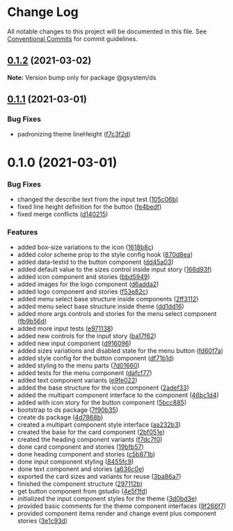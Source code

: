 # Change Log

All notable changes to this project will be documented in this file.
See [Conventional Commits](https://conventionalcommits.org) for commit guidelines.

## [0.1.2](https://github.com/gstudioapp/gsystem/compare/@gsystem/ds@0.1.1...@gsystem/ds@0.1.2) (2021-03-02)

**Note:** Version bump only for package @gsystem/ds





## [0.1.1](https://github.com/gstudioapp/gsystem/compare/@gsystem/ds@0.1.0...@gsystem/ds@0.1.1) (2021-03-01)


### Bug Fixes

* padronizing theme lineHeight ([f7c3f2d](https://github.com/gstudioapp/gsystem/commit/f7c3f2d516cc3b498ce1bf7656aa1e92ada35116))





# 0.1.0 (2021-03-01)


### Bug Fixes

* changed the describe text from the input test ([105c06b](https://github.com/gstudioapp/gsystem/commit/105c06b4f8f7228240bbe9754a4510f413c142f4))
* fixed line height definition for the button ([fe4bedf](https://github.com/gstudioapp/gsystem/commit/fe4bedfc6baeb63fa0dfc9b0faf6d8de539d3a2a))
* fixed merge conflicts ([d140215](https://github.com/gstudioapp/gsystem/commit/d1402158070afe7c90d3db389d073e48b1b4a3b1))


### Features

* added box-size variations to the icon ([1618b8c](https://github.com/gstudioapp/gsystem/commit/1618b8cd67b30645d17113f7aee8d6fd876cd266))
* added color scheme prop to the style config hook ([870d8ea](https://github.com/gstudioapp/gsystem/commit/870d8ea9a738f91781565052318a2d304eb8e91d))
* added data-testid to the button component ([dd45a03](https://github.com/gstudioapp/gsystem/commit/dd45a0313d1f8e1432a695af542a9b922981b3f4))
* added default value to the sizes control inside input story ([166d93f](https://github.com/gstudioapp/gsystem/commit/166d93f3aa4bb758a78fdead25d241f933437aff))
* added icon component and stories ([bbd5949](https://github.com/gstudioapp/gsystem/commit/bbd59497ad0a13d0da59b67091d73812d0f3e9a6))
* added images for the logo component ([d6adda2](https://github.com/gstudioapp/gsystem/commit/d6adda2b0f8fad7217a74518b8dfc63ea4e92ac9))
* added logo component and stories ([f53e82c](https://github.com/gstudioapp/gsystem/commit/f53e82cc1715d607394a91e62a57d642ab756a14))
* added menu select base structure inside components ([2ff3112](https://github.com/gstudioapp/gsystem/commit/2ff311206ac49c2c343917a409eb8208d6d211f2))
* added menu select base structure inside theme ([dd1dd16](https://github.com/gstudioapp/gsystem/commit/dd1dd16f11a7f4178125e5f4aecd961601711bf8))
* added more args controls and stories for the menu select component ([fb9b56d](https://github.com/gstudioapp/gsystem/commit/fb9b56d8f306457c8ce8f9690d64779573c24edf))
* added more input tests ([e971138](https://github.com/gstudioapp/gsystem/commit/e971138fe2b5f20647e4bd5a0fa2a81b525b688d))
* added new controls for the input story ([ba17f62](https://github.com/gstudioapp/gsystem/commit/ba17f626d8f2f16a50ec5ee2b31632dbeb6d14fe))
* added new input component ([d916096](https://github.com/gstudioapp/gsystem/commit/d916096efcc723cc6dc0c6d8698323ad2dbe98cd))
* added sizes variations and disabled state for the menu button ([fd60f7a](https://github.com/gstudioapp/gsystem/commit/fd60f7a8f77d419268047524a2057ffc22f9da81))
* added style config for the button component ([df71b1d](https://github.com/gstudioapp/gsystem/commit/df71b1d2d553e54266cf1676c36bd2dd82c03f87))
* added styling to the menu parts ([7d01660](https://github.com/gstudioapp/gsystem/commit/7d016606b4718b0d0ea893a2ac73efc59c329113))
* added tests for the menu component ([dafcf77](https://github.com/gstudioapp/gsystem/commit/dafcf77223f783c8546afe92e939ffe3087374da))
* added text component variants ([e9fe022](https://github.com/gstudioapp/gsystem/commit/e9fe02210123df94fd8fe570459abe006e3c7f59))
* added the base structure for the icon component ([2adef33](https://github.com/gstudioapp/gsystem/commit/2adef333c4e86d3a77f06c6716be98ca6bb9bc50))
* added the multipart component interface to the component ([46bc1d4](https://github.com/gstudioapp/gsystem/commit/46bc1d4fbfe0c3038c96d6b57a7d3bf974f80265))
* added with icon story for the button component ([5bcc885](https://github.com/gstudioapp/gsystem/commit/5bcc8856bc48491e410d889c0f008f7cfbc254d2))
* bootstrap to ds package ([7f90b35](https://github.com/gstudioapp/gsystem/commit/7f90b35dd25d2fbf4604877be93264cb94f4ff59))
* create ds package ([4d7868b](https://github.com/gstudioapp/gsystem/commit/4d7868bbbf30cf7225de9917413e15c37f6d6ca3))
* created a multipart component style interface ([aa232b3](https://github.com/gstudioapp/gsystem/commit/aa232b3a7144bddba017efceb388f96d9616253c))
* created the base for the card component ([2bf051e](https://github.com/gstudioapp/gsystem/commit/2bf051e0fe52d87f702ff3ac95f365a88eed8e0e))
* created the heading component variants ([f7dc7f0](https://github.com/gstudioapp/gsystem/commit/f7dc7f07cb304df146641555a75eb1c8648346d7))
* done card component and stories ([19bfb57](https://github.com/gstudioapp/gsystem/commit/19bfb576626ef53fcf7bf49ffb1becbcf1d1c2af))
* done heading component and stories ([c5b871b](https://github.com/gstudioapp/gsystem/commit/c5b871b8fd2bae78c69c4d4d3cf222c2b3d9f701))
* done input component styling ([8455fc9](https://github.com/gstudioapp/gsystem/commit/8455fc9f2844a091a57906ac61ad479382c6f378))
* done text component and stories ([a636c0e](https://github.com/gstudioapp/gsystem/commit/a636c0e4c64f3292c1fefd93be5d64be5513c158))
* exported the card sizes and variants for reuse ([3ba86a7](https://github.com/gstudioapp/gsystem/commit/3ba86a71a81bc2c09d0019cd79a832b837d96527))
* finished the component structure ([297112b](https://github.com/gstudioapp/gsystem/commit/297112b5cddfa692d3f9130637f31876c6ec5f98))
* get button component from gstudio ([4e5f1fd](https://github.com/gstudioapp/gsystem/commit/4e5f1fd293d83d65708ce29edd8ac842c36057ea))
* initialized the input component styles for the theme ([3d0bd3e](https://github.com/gstudioapp/gsystem/commit/3d0bd3ec76fff3c0e9297bbc97519c0d7cdca78f))
* provided basic comments for the theme component interfaces ([9f266f7](https://github.com/gstudioapp/gsystem/commit/9f266f7f4aecad394ef3d68a9abcfc2317a1c174))
* provided component items render and change event plus component stories ([3e1c93d](https://github.com/gstudioapp/gsystem/commit/3e1c93d4f7793c1fecbdf996e9091944a5c38325))
